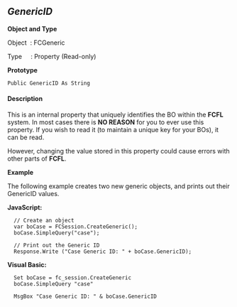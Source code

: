 _GenericID_
-----------

**Object and Type**

Object  : FCGeneric

Type     : Property (Read-only)

**Prototype**

```
Public GenericID As String
```

#### Description

This is an internal property that uniquely identifies the BO within the **FCFL** system. In most cases there is **NO REASON** for you to ever use this property. If you wish to read it (to maintain a unique key for your BOs), it can be read.

However, changing the value stored in this property could cause errors with other parts of **FCFL**.

**Example**

The following example creates two new generic objects, and prints out their GenericID values.

**JavaScript:**
```
  // Create an object
  var boCase = FCSession.CreateGeneric();
  boCase.SimpleQuery("case");

  // Print out the Generic ID
  Response.Write ("Case Generic ID: " + boCase.GenericID);
```

**Visual Basic:**
```
  Set boCase = fc_session.CreateGeneric
  boCase.SimpleQuery "case"

  MsgBox "Case Generic ID: " & boCase.GenericID
```
